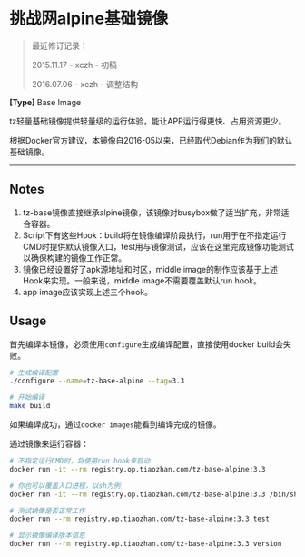 # 挑战网alpine基础镜像

> 最近修订记录：
>
> 2015.11.17 - xczh - 初稿
>
> 2016.07.06 - xczh - 调整结构

**[Type]** Base Image

tz轻量基础镜像提供轻量级的运行体验，能让APP运行得更快、占用资源更少。

根据Docker官方建议，本镜像自2016-05以来，已经取代Debian作为我们的默认基础镜像。

------

## Notes

1. tz-base镜像直接继承alpine镜像，该镜像对busybox做了适当扩充，非常适合容器。
2. Script下有这些Hook：build将在镜像编译阶段执行，run用于在不指定运行CMD时提供默认镜像入口，test用与镜像测试，应该在这里完成镜像功能测试以确保构建的镜像工作正常。
3. 镜像已经设置好了apk源地址和时区，middle image的制作应该基于上述Hook来实现。一般来说，middle image不需要覆盖默认run hook。
4. app image应该实现上述三个hook。

## Usage

首先编译本镜像，必须使用`configure`生成编译配置，直接使用docker build会失败。

```sh
# 生成编译配置
./configure --name=tz-base-alpine --tag=3.3

# 开始编译
make build
```

如果编译成功，通过`docker images`能看到编译完成的镜像。

通过镜像来运行容器：

```sh
# 不指定运行CMD时，将使用run hook来启动
docker run -it --rm registry.op.tiaozhan.com/tz-base-alpine:3.3 

# 你也可以覆盖入口进程，以sh为例
docker run -it --rm registry.op.tiaozhan.com/tz-base-alpine:3.3 /bin/sh

# 测试镜像是否正常工作
docker run --rm registry.op.tiaozhan.com/tz-base-alpine:3.3 test

# 显示镜像编译版本信息
docker run --rm registry.op.tiaozhan.com/tz-base-alpine:3.3 version
```